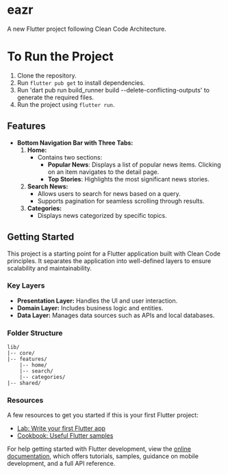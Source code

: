 # eazr

A new Flutter project following Clean Code Architecture.

# To Run the Project
1. Clone the repository.
2. Run `flutter pub get` to install dependencies.
3. Run 'dart pub run build_runner build --delete-conflicting-outputs' to generate the required files.
4. Run the project using `flutter run`.

## Features

- **Bottom Navigation Bar with Three Tabs:**
    1. **Home:**
        - Contains two sections:
            - **Popular News**: Displays a list of popular news items. Clicking on an item navigates to the detail page.
            - **Top Stories**: Highlights the most significant news stories.
    2. **Search News:**
        - Allows users to search for news based on a query.
        - Supports pagination for seamless scrolling through results.
    3. **Categories:**
        - Displays news categorized by specific topics.

## Getting Started

This project is a starting point for a Flutter application built with Clean Code principles. It separates the application into well-defined layers to ensure scalability and maintainability.

### Key Layers
- **Presentation Layer:** Handles the UI and user interaction.
- **Domain Layer:** Includes business logic and entities.
- **Data Layer:** Manages data sources such as APIs and local databases.

### Folder Structure
```plaintext
lib/
|-- core/
|-- features/
    |-- home/
    |-- search/
    |-- categories/
|-- shared/
```

### Resources

A few resources to get you started if this is your first Flutter project:

- [Lab: Write your first Flutter app](https://docs.flutter.dev/get-started/codelab)
- [Cookbook: Useful Flutter samples](https://docs.flutter.dev/cookbook)

For help getting started with Flutter development, view the
[online documentation](https://docs.flutter.dev/), which offers tutorials,
samples, guidance on mobile development, and a full API reference.
